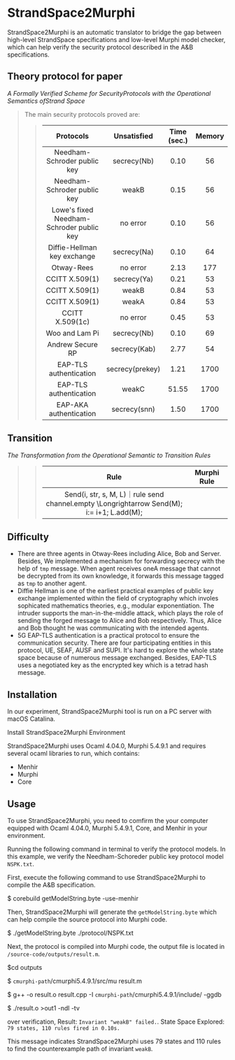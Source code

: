 StrandSpace2Murphi
====
StrandSpace2Murphi is an automatic translator to bridge the gap between high-level StrandSpace specifications and low-level Murphi model checker, which can help verify the security protocol described in the A&B specifications.<br>


Theory protocol for paper<br>
---
*A Formally Verified Scheme for SecurityProtocols with the Operational Semantics ofStrand Space*<br>
>The main security protocols proved are:<br>
>>|Protocols | Unsatisfied  | Time (sec.) | Memory|
>>|:---:|:---:|:---:|:---:|
>>|Needham-Schroder public key| secrecy(Nb)|0.10|56|
>>|Needham-Schroder public key|weakB|0.15|56|
>>|Lowe's fixed Needham-Schroder public key| no error|0.10|56|
>>|Diffie-Hellman key exchange|secrecy(Na)|0.10|64|
>>|Otway-Rees |no error|2.13|177| 
>>|CCITT X.509(1)|secrecy(Ya)|0.21|53| 
>>|CCITT X.509(1)|weakB|0.84|53| 
>>|CCITT X.509(1)|weakA|0.84|53| 
>>|CCITT X.509(1c)|no error|0.45|53| 
>>|Woo and Lam Pi|secrecy(Nb)|0.10|69| 
>>|Andrew Secure RP|secrecy(Kab)|2.77|54| 
>>|EAP-TLS authentication|secrecy(prekey)|1.21|1700| 
>>|EAP-TLS authentication|weakC|51.55|1700| 
>>|EAP-AKA authentication|secrecy(snn)|1.50|1700| 

Transition
---
*The Transformation from the Operational Semantic to Transition Rules*<br>
>>|Rule | Murphi Rule|
>>|:---:|:---:|
>>|Send(i, str, s, M, L)｜rule send <br> channel.empty \Longrightarrow Send(M); i:= i+1; L.add(M);|


Difficulty<br>
---
- There are three agents in Otway-Rees including Alice, Bob and Server. Besides, We implemented a mechanism for forwarding secrecy with the help of `tmp` message. When agent receives oneA message that cannot be decrypted from its own knowledge, it forwards this message tagged as `tmp` to another agent.
- Diffie Hellman is one of the earliest practical examples of public key exchange implemented within the field of cryptography which involes sophicated mathematics theories, e.g., modular exponentiation. The intruder supports the man-in-the-middle attack, which plays the role of sending the forged message to Alice and Bob respectively. Thus, Alice and Bob  thought  he was communicating with the intended agents.
- 5G EAP-TLS authentication is a practical protocol to ensure the communication security. There are four participating entities in this protocol, UE, SEAF, AUSF and SUPI. It's hard to explore the whole state space because of numerous message exchanged. Besides, EAP-TLS uses a negotiated key  as the encrypted key which is a tetrad hash message.

Installation<br>
---
In our experiment, StrandSpace2Murphi tool is run on a PC server with macOS Catalina.<br>

Install StrandSpace2Murphi Environment<br>

StrandSpace2Murphi uses Ocaml 4.04.0, Murphi 5.4.9.1 and requires several ocaml libraries to run, which contains:<br>
- Menhir
- Murphi 
- Core


Usage
---
To use StrandSpace2Murphi, you need to comfirm the your computer equipped with  Ocaml 4.04.0, Murphi 5.4.9.1, Core, and Menhir in your environment.<br>

Running the following command in terminal to verify the protocol models. In this example, we verify the Needham-Schoreder public key protocol model `NSPK.txt`.

First, execute the following command to use StrandSpace2Murphi to compile the A&B specification.

$ corebuild getModelString.byte -use-menhir 

Then, StrandSpace2Murphi will generate the `getModelString.byte` which can help compile the source protocol into Murphi code.

$ ./getModelString.byte ./protocol/NSPK.txt

Next, the protocol is compiled into Murphi code, the output file is located in `/source-code/outputs/result.m`.

$cd outputs 

$ `cmurphi-path`/cmurphi5.4.9.1/src/mu result.m

$ g++ -o result.o result.cpp -I `cmurphi-path`/cmurphi5.4.9.1/include/ -ggdb

$ ./result.o >out1 -ndl -tv

over verification, Result: `Invariant "weakB" failed.`. State Space Explored: `79 states, 110 rules fired in 0.10s.`

This message indicates StrandSpace2Murphi uses 79 states and 110 rules to find the counterexample path of invariant `weakB`.


